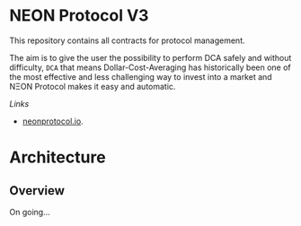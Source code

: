 # NEON Protocol V3

This repository contains all contracts for protocol management.

The aim is to give the user the possibility to perform DCA safely and without difficulty,
`DCA` that means Dollar-Cost-Averaging has historically been one of the most effective and less challenging way to invest into a market and NΞON Protocol makes it easy and automatic.

*Links*

- [neonprotocol.io](https://neonprotocol.io/).

# Architecture

## Overview

On going...